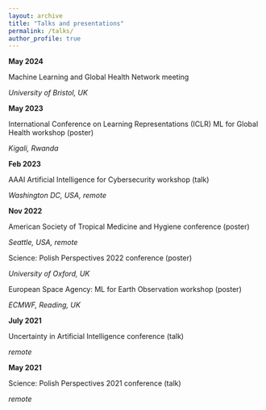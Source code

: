 ```yaml
---
layout: archive
title: "Talks and presentations"
permalink: /talks/
author_profile: true
---
```




**May 2024**  


Machine Learning and Global Health Network meeting


*University of Bristol, UK*



**May 2023**  


International Conference on Learning Representations (ICLR) ML for Global Health workshop (poster)


*Kigali, Rwanda*



**Feb 2023**  


AAAI Artificial Intelligence for Cybersecurity workshop (talk)


*Washington DC, USA, remote*



**Nov 2022**  


American Society of Tropical Medicine and Hygiene conference (poster)  

*Seattle, USA, remote*


Science: Polish Perspectives 2022 conference (poster)  

*University of Oxford, UK*


European Space Agency: ML for Earth Observation workshop (poster)

*ECMWF, Reading, UK*




**July 2021**  

Uncertainty in Artificial Intelligence conference (talk)

*remote*




**May 2021**  


Science: Polish Perspectives 2021 conference (talk)

*remote*
  


<!-- 
{% if site.talkmap_link == true %}

<p style="text-decoration:underline;"><a href="/talkmap.html">See a map of all the places I've given a talk!</a></p>

{% endif %}

{% for post in site.talks reversed %}
  {% include archive-single-talk.html %}
{% endfor %}
 -->